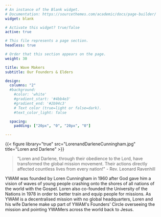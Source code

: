 ```yaml
---
# An instance of the Blank widget.
# Documentation: https://sourcethemes.com/academic/docs/page-builder/
widget: blank

# Activate this widget? true/false
active: true

# This file represents a page section.
headless: true

# Order that this section appears on the page.
weight: 30

title: Wave Makers
subtitle: Our Founders & Elders

design:
  columns: "2"
  #background:
    #color: 'white'
    #gradient_start: '#4bb4e3'
    #gradient_end: '#2b94c3'
    # Text color (true=light or false=dark).
    #text_color_light: false

  spacing:
    padding: ["20px", "0", "20px", "0"]

---
```


{{< figure library="true" src="LorenandDarleneCunningham.jpg" title="Loren and Darlene" >}}

> "Loren and Darlene, through their obedience to the Lord, have transformed the global mission movement. Their actions directly affected countless lives from every nation!" - Rev. Leonard Ravenhill

YWAM was founded by Loren Cunningham in 1960 after God gave him a vision of waves of young people crashing onto the shores of all nations of the world with the Gospel. Loren also co-founded the University of the Nations in 1978 in order to better train and equip people for missions. As YWAM is a decentralised mission with no global headquarters, Loren and his wife Darlene make up part of YWAM's Founders' Circle overseeing the mission and pointing YWAMers across the world back to Jesus.
